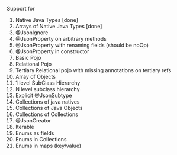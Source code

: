 Support for

1. Native Java Types [done]
2. Arrays of Native Java Types [done]
3. @JsonIgnore
4. @JsonProperty on arbitrary methods
5. @JsonProperty with renaming fields (should be noOp)
6. @JsonProperty in constructor
7. Basic Pojo
8. Relational Pojo
9. Tertiary Relational pojo with missing annotations on tertiary refs
10. Array of Objects
11. 1 level SubClass Hierarchy
12. N level subclass hierarchy
13. Explicit @JsonSubtype
14. Collections of java natives
15. Collections of Java Objects
16. Collections of Collections
17. @JsonCreator
18. Iterable
19. Enums as fields
20. Enums in Collections
21. Enums in maps (key/value)